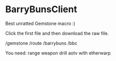# BarryBunsClient
Best unratted Gemstone macro :)

Click the first file and then download the raw file.

/gemstone
/route
/barrybuns
/bbc

You need:
range weapon
drill
aotv with etherwarp
